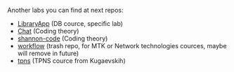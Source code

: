 Another labs you can find at next repos:
* [LibraryApp](https://github.com/comiam/LibraryApp) (DB cource, specific lab)
* [Chat](https://github.com/comiam/Chat) (Coding theory)
* [shannon-code](https://github.com/comiam/shannon-code) (Coding theory)
* [workflow](https://github.com/comiam/workflow) (trash repo, for MTK or Network technologies cources, maybe will remove in future)
* [tpns](https://github.com/comiam/tpns) (TPNS cource from Kugaevskih)
